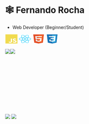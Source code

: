 # 🕸️ Fernando Rocha
- Web Developer (Beginner/Student)
<div style="display: inline_block">
  <img align="center" alt="Javascript" height="30" width="40" src="https://raw.githubusercontent.com/devicons/devicon/master/icons/javascript/javascript-plain.svg">
  <img align="center" alt="React" height="30" width="40" src="https://raw.githubusercontent.com/devicons/devicon/master/icons/react/react-original.svg">
  <img align="center" alt="HTML" height="30" width="40" src="https://raw.githubusercontent.com/devicons/devicon/master/icons/html5/html5-original.svg">
  <img align="center" alt="CSS" height="30" width="40" src="https://raw.githubusercontent.com/devicons/devicon/master/icons/css3/css3-original.svg">
  </div>
  <br />
  <div style="display: flex">
   <img src="https://github-readme-stats.vercel.app/api?username=fernandorocha11&show_icons=true&theme=dark" height="180em">
   <img src="https://github-readme-stats.vercel.app/api/top-langs/?username=fernandorocha11&layout=compact&langs_count=7&theme=dark" height="180em">
 </div>
 
 ##
 
   <a href="https://instagram.com/fernandorocha11" target="_blank"><img src="https://img.shields.io/badge/-Instagram-%23E4405F?style=for-the-badge&logo=instagram&logoColor=white" target="_blank"></a>
  <a href = "mailto:fernandorocha11@gmail.com"><img src="https://img.shields.io/badge/-Gmail-%23333?style=for-the-badge&logo=gmail&logoColor=white" target="_blank"></a>
